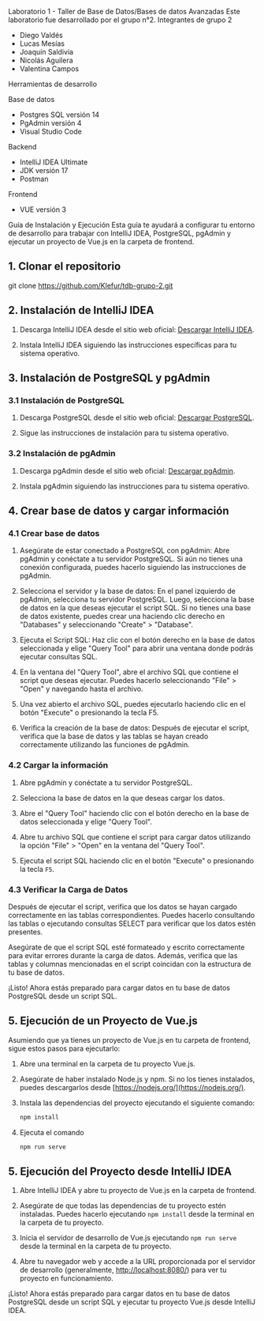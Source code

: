 Laboratorio 1 - Taller de Base de Datos/Bases de datos Avanzadas
Este laboratorio fue desarrollado por el grupo n°2.
Integrantes de grupo 2
* Diego Valdés
* Lucas Mesías
* Joaquín Saldivia
* Nicolás Aguilera
* Valentina Campos

Herramientas de desarrollo

Base de datos
* Postgres SQL versión 14
* PgAdmin versión 4
* Visual Studio Code

Backend
* IntelliJ IDEA Ultimate
* JDK versión 17
* Postman

Frontend
* VUE versión 3

Guía de Instalación y Ejecución
Esta guía te ayudará a configurar tu entorno de desarrollo para trabajar con IntelliJ IDEA, PostgreSQL, pgAdmin y ejecutar un proyecto de Vue.js en la carpeta de frontend.

## 1. Clonar el repositorio

git clone https://github.com/Klefur/tdb-grupo-2.git

## 2. Instalación de IntelliJ IDEA

1. Descarga IntelliJ IDEA desde el sitio web oficial: [Descargar IntelliJ IDEA](https://www.jetbrains.com/idea/download/).

2. Instala IntelliJ IDEA siguiendo las instrucciones específicas para tu sistema operativo.

## 3. Instalación de PostgreSQL y pgAdmin

### 3.1 Instalación de PostgreSQL

1. Descarga PostgreSQL desde el sitio web oficial: [Descargar PostgreSQL](https://www.postgresql.org/download/).

2. Sigue las instrucciones de instalación para tu sistema operativo.

### 3.2 Instalación de pgAdmin

1. Descarga pgAdmin desde el sitio web oficial: [Descargar pgAdmin](https://www.pgadmin.org/download/).

2. Instala pgAdmin siguiendo las instrucciones para tu sistema operativo.

## 4. Crear base de datos y cargar información

### 4.1 Crear base de datos

1. Asegúrate de estar conectado a PostgreSQL con pgAdmin:
   Abre pgAdmin y conéctate a tu servidor PostgreSQL.
   Si aún no tienes una conexión configurada, puedes hacerlo siguiendo las instrucciones de pgAdmin.

2. Selecciona el servidor y la base de datos:
   En el panel izquierdo de pgAdmin, selecciona tu servidor PostgreSQL.
   Luego, selecciona la base de datos en la que deseas ejecutar el script SQL. Si no tienes una base de datos existente, puedes crear una haciendo clic derecho en "Databases" y seleccionando "Create" > "Database".

3. Ejecuta el Script SQL:
   Haz clic con el botón derecho en la base de datos seleccionada y elige "Query Tool" para abrir una ventana donde podrás ejecutar consultas SQL.

4. En la ventana del "Query Tool", abre el archivo SQL que contiene el script que deseas ejecutar. Puedes hacerlo seleccionando "File" > "Open" y navegando hasta el archivo.

5. Una vez abierto el archivo SQL, puedes ejecutarlo haciendo clic en el botón "Execute" o presionando la tecla F5.

6. Verifica la creación de la base de datos:
   Después de ejecutar el script, verifica que la base de datos y las tablas se hayan creado correctamente utilizando las funciones de pgAdmin.

### 4.2 Cargar la información

1. Abre pgAdmin y conéctate a tu servidor PostgreSQL.

2. Selecciona la base de datos en la que deseas cargar los datos.

3. Abre el "Query Tool" haciendo clic con el botón derecho en la base de datos seleccionada y elige "Query Tool".

4. Abre tu archivo SQL que contiene el script para cargar datos utilizando la opción "File" > "Open" en la ventana del "Query Tool".

5. Ejecuta el script SQL haciendo clic en el botón "Execute" o presionando la tecla `F5`.

### 4.3 Verificar la Carga de Datos

Después de ejecutar el script, verifica que los datos se hayan cargado correctamente en las tablas correspondientes. Puedes hacerlo consultando las tablas o ejecutando consultas SELECT para verificar que los datos estén presentes.

Asegúrate de que el script SQL esté formateado y escrito correctamente para evitar errores durante la carga de datos. Además, verifica que las tablas y columnas mencionadas en el script coincidan con la estructura de tu base de datos.

¡Listo! Ahora estás preparado para cargar datos en tu base de datos PostgreSQL desde un script SQL.


## 5. Ejecución de un Proyecto de Vue.js

Asumiendo que ya tienes un proyecto de Vue.js en tu carpeta de frontend, sigue estos pasos para ejecutarlo:

1. Abre una terminal en la carpeta de tu proyecto Vue.js.

2. Asegúrate de haber instalado Node.js y npm. Si no los tienes instalados, puedes descargarlos desde [https://nodejs.org/](https://nodejs.org/).

3. Instala las dependencias del proyecto ejecutando el siguiente comando:

   ```bash
   npm install
   ```
   
4. Ejecuta el comando
   ```bash
   npm run serve
   ```
   
## 5. Ejecución del Proyecto desde IntelliJ IDEA

1. Abre IntelliJ IDEA y abre tu proyecto de Vue.js en la carpeta de frontend.

2. Asegúrate de que todas las dependencias de tu proyecto estén instaladas. Puedes hacerlo ejecutando `npm install` desde la terminal en la carpeta de tu proyecto.

3. Inicia el servidor de desarrollo de Vue.js ejecutando `npm run serve` desde la terminal en la carpeta de tu proyecto.

4. Abre tu navegador web y accede a la URL proporcionada por el servidor de desarrollo (generalmente, [http://localhost:8080/](http://localhost:8080/)) para ver tu proyecto en funcionamiento.

¡Listo! Ahora estás preparado para cargar datos en tu base de datos PostgreSQL desde un script SQL y ejecutar tu proyecto Vue.js desde IntelliJ IDEA.


